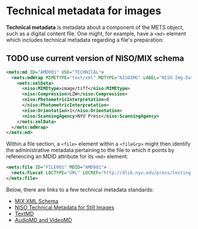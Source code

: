 # Technical metadata for images

**Technical metadata** is metadata about a component of the METS
object, such as a digital content file. One might, for example,
have a `<md>` element which includes technical metadata regarding
a file's preparation:

## TODO use current version of NISO/MIX schema

```xml
<mets:md ID="AMD001" USE="TECHNICAL">
  <mets:mdWrap MIMETYPE="text/xml" MDTYPE="NISOIMG" LABEL="NISO Img.Data">
    <mets:xmlData>
      <niso:MIMEtype>image/tiff</niso:MIMEtype>
      <niso:Compression>LZW</niso:Compression>
      <niso:PhotometricInterpretation>8
      </niso:PhotometricInterpretation>
      <niso:Orientation>1</niso:Orientation>
      <niso:ScanningAgency>NYU Press</niso:ScanningAgency>
    </mets:xmlData>
  </mets:mdWrap>
</mets:md>
```

Within a file section, a `<file>` element within a `<fileGrp>` might
then identify the administrative metadata pertaining to the file to
which it points by referencing an MDID attribute for its `<md>`
element:

```xml
<mets:file ID="FILE001" MDID="AMD001">
  <mets:FLocat LOCTYPE="URL" LOCREF="http://dlib.nyu.edu/press/testing.tif"/>
</mets:file>
```

Below, there are links to a few technical metadata standards:

- [MIX XML Schema](https://www.loc.gov/standards/mix/)
- [NISO Technical Metadata for Still Images](https://www.niso.org/publications/ansiniso-z3987-2006-r2017-data-dictionary-technical-metadata-digital-still-images)
- [TextMD](https://www.loc.gov/standards/textMD/)
- [AudioMD and VideoMD](https://www.loc.gov/standards/amdvmd/index.html)